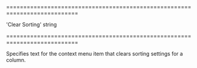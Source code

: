 <!--**
/*-------------------------------------------
    Auto-generated file. Do not modify.
-------------------------------------------

**-->
===========================================================================
<!--default-->'Clear Sorting'<!--/default-->
<!--type-->string<!--/type-->
===========================================================================

<!--shortDescription-->
Specifies text for the context menu item that clears sorting settings for a column.
<!--/shortDescription-->

<!--fullDescription-->

<!--/fullDescription-->